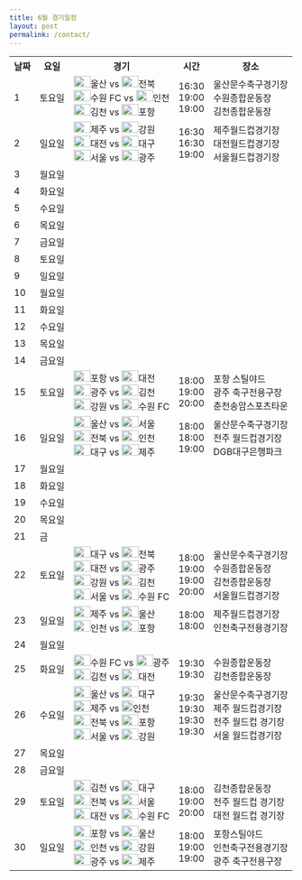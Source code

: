 ```yaml
---
title: 6월 경기일정
layout: post
permalink: /contact/
---
```



<style>
.contact-li {
    list-style: none;
}

.contact-input {
    border:none;
    border-bottom: 1px solid #eee;
    width: 12em;
}

.contact-input:focus {
    outline:none;
    border-bottom: 1px solid #ea6111;
}

.contact-label {
    display: block;
}

ul.contact-ul {
    margin: 0;
    padding: 10px;
}

#submit {
    border:none;
    background-color: #ea6111;
    padding: 5px 15px;
    color: #eee;
    opacity: 0.8;
}

#submit:hover {
    opacity: 1;
    cursor: pointer;
}


#contact-form {
    border: 1px solid #aaa;
    display: inline-flex;
    margin-bottom: 1em;
}


</style>

<table>
  <tr>
    <th>날짜</th>
    <th>요일</th>
    <th>경기</th>
    <th>시간</th>
    <th>장소</th>
  </tr>
  <tr>
    <td>1</td>
    <td>토요일</td>
    <td><img src="https://www.uhfc.tv/images/header_logo_231212.png" alt="울산 로고" width="30" height="20">울산 vs  <img src="https://hyundai-motorsfc.com/img/img_emblem_1.827563b2.png" alt="전북 로고" width="30" height="20">전북<br>
    <img src="https://vignette.wikia.nocookie.net/sports/images/7/74/Suwon_FC.png/revision/latest/scale-to-width-down/2000?cb=20180307022120&path-prefix=ko" alt="수원 FC 로고" width="30" height="20">수원 FC  vs  <img src="https://vignette.wikia.nocookie.net/sports/images/a/af/Incheon_United_FC.png/revision/latest?cb=20170415034209&path-prefix=ko" alt="인천 로고" width="30" height="20">인천<br>
    <img src="https://www.gimcheonfc.com/images/hd_logo.png" alt="김천 로고" width="30" height="20">김천 vs <img src="https://footballk.net/w/images/thumb/d/dd/%EC%8A%A4%ED%8B%B8%EB%9F%AC%EC%8A%A4.jpg/400px-%EC%8A%A4%ED%8B%B8%EB%9F%AC%EC%8A%A4.jpg" alt="포항 로고" width="30" height="20">포항<br></td>
    <td>16:30<br>
    19:00<br>
    19:00</td>
    <td>울산문수축구경기장<br>
    수원종합운동장<br>
    김천종합운동장</td>
  </tr>
  <tr>
    <td>2</td>
    <td>일요일</td>
    <td><img src="https://vignette.wikia.nocookie.net/sports/images/b/b7/Jeju_United_FC.png/revision/latest?cb=20170415040117&path-prefix=ko" alt="제주 로고" width="30" height="20">제주 vs  <img src="https://gangwon-fc.com/resources/images/common/logo.png" alt="강원 로고" width="30" height="20">강원<br>
    <img src="https://footballk.net/w/images/thumb/f/f9/%EB%8C%80%EC%A0%84%ED%95%98%EB%82%98%EC%8B%9C%ED%8B%B0%EC%A6%8C.png/200px-%EB%8C%80%EC%A0%84%ED%95%98%EB%82%98%EC%8B%9C%ED%8B%B0%EC%A6%8C.png" alt="대전 로고" width="30" height="20">대전  vs  <img src="https://footballk.net/w/images/thumb/a/a6/%EB%8C%80%EA%B5%ACFC.png/250px-%EB%8C%80%EA%B5%ACFC.png" alt="대구 로고" width="30" height="20">대구<br>
    <img src="https://futhead.cursecdn.com/static/img/14/clubs/982.png" alt="서울 로고" width="30" height="20">서울 vs <img src="https://www.gwangjufc.com/updata/media/nMnXOq.jpg" alt="광주 로고" width="30" height="20">광주<br></td>
    <td>16:30<br>
    16:30<br>
    19:00</td>
    <td>제주월드컵경기장<br>
    대전월드컵경기장<br>
    서울월드컵경기장</td>
  </tr>
  <tr>
    <td>3</td>
    <td>월요일</td>
    <td></td>
    <td></td>
    <td></td>
  </tr>
  <tr>
    <td>4</td>
    <td>화요일</td>
    <td></td>
    <td></td>
    <td></td>
  </tr>
  <tr>
    <td>5</td>
    <td>수요일</td>
    <td></td>
    <td></td>
    <td></td>
  </tr>
  <tr>
    <td>6</td>
    <td>목요일</td>
    <td></td>
    <td></td>
    <td></td>
  </tr>
  <tr>
    <td>7</td>
    <td>금요일</td>
    <td></td>
    <td></td>
    <td></td>
  </tr>
  <tr>
    <td>8</td>
    <td>토요일</td>
    <td></td>
    <td></td>
    <td></td>
  </tr>
  <tr>
    <td>9</td>
    <td>일요일</td>
    <td></td>
    <td></td>
    <td></td>
  </tr>
  <tr>
    <td>10</td>
    <td>월요일</td>
    <td></td>
    <td></td>
    <td></td>
  </tr>
  <tr>
    <td>11</td>
    <td>화요일</td>
    <td></td>
    <td></td>
    <td></td>
  </tr>
  <tr>
    <td>12</td>
    <td>수요일</td>
    <td></td>
    <td></td>
    <td></td>
  </tr>
  <tr>
    <td>13</td>
    <td>목요일</td>
    <td></td>
    <td></td>
    <td></td>
  </tr>
  <tr>
    <td>14</td>
    <td>금요일</td>
    <td></td>
    <td></td>
    <td></td>
  </tr>
  <tr>
    <td>15</td>
    <td>토요일</td>
    <td><img src="https://footballk.net/w/images/thumb/d/dd/%EC%8A%A4%ED%8B%B8%EB%9F%AC%EC%8A%A4.jpg/400px-%EC%8A%A4%ED%8B%B8%EB%9F%AC%EC%8A%A4.jpg " alt="포항 로고" width="30" height="20">포항 vs  <img src="https://footballk.net/w/images/thumb/f/f9/%EB%8C%80%EC%A0%84%ED%95%98%EB%82%98%EC%8B%9C%ED%8B%B0%EC%A6%8C.png/200px-%EB%8C%80%EC%A0%84%ED%95%98%EB%82%98%EC%8B%9C%ED%8B%B0%EC%A6%8C.png" alt="대전 로고" width="30" height="20">대전<br>
    <img src="https://www.gwangjufc.com/updata/media/nMnXOq.jpg" alt="광주 로고" width="30" height="20">광주  vs  <img src="https://www.gimcheonfc.com/images/hd_logo.png" alt="김천 로고" width="30" height="20">김천<br>
    <img src="https://gangwon-fc.com/resources/images/common/logo.png" alt="강원 로고" width="30" height="20">강원 vs <img src="https://vignette.wikia.nocookie.net/sports/images/7/74/Suwon_FC.png/revision/latest/scale-to-width-down/2000?cb=20180307022120&path-prefix=ko" alt="수원 FC 로고" width="30" height="20">수원 FC<br></td>
    <td>18:00<br>
    19:00<br>
    20:00</td>
    <td>포항 스틸야드<br>
    광주 축구전용구장<br>
    춘천송암스포츠타운 </td>
  </tr>
  <tr>
    <td>16</td>
    <td>일요일</td>
    <td><img src="https://www.uhfc.tv/images/header_logo_231212.png" alt="울산 로고" width="30" height="20">울산 vs  <img src="https://futhead.cursecdn.com/static/img/14/clubs/982.png" alt="서울 로고" width="30" height="20">서울<br>
    <img src="https://hyundai-motorsfc.com/img/img_emblem_1.827563b2.png " alt="전북 로고" width="30" height="20">전북  vs  <img src="https://vignette.wikia.nocookie.net/sports/images/a/af/Incheon_United_FC.png/revision/latest?cb=20170415034209&path-prefix=ko" alt="인천 로고" width="30" height="20">인천<br>
    <img src="https://footballk.net/w/images/thumb/a/a6/%EB%8C%80%EA%B5%ACFC.png/250px-%EB%8C%80%EA%B5%ACFC.png" alt="대구 로고" width="30" height="20">대구 vs  <img src="https://vignette.wikia.nocookie.net/sports/images/b/b7/Jeju_United_FC.png/revision/latest?cb=20170415040117&path-prefix=ko" alt="제주 로고" width="30" height="20">제주<br></td>
    <td>18:00<br>
    18:00<br>
    19:00</td>
    <td>울산문수축구경기장<br>
    전주 월드컵경기장<br>
    DGB대구은행파크 </td>
  </tr>
  <tr>
    <td>17</td>
    <td>월요일</td>
    <td></td>
    <td></td>
    <td></td>
  </tr>
  <tr>
    <td>18</td>
    <td>화요일</td>
    <td></td>
    <td></td>
    <td></td>
  </tr>
  <tr>
    <td>19</td>
    <td>수요일</td>
    <td></td>
    <td></td>
    <td></td>
  </tr>
  <tr>
    <td>20</td>
    <td>목요일</td>
    <td></td>
    <td></td>
    <td></td>
  </tr>
  <tr>
    <td>21</td>
    <td>금</td>
    <td></td>
    <td></td>
    <td></td>
  </tr>
  <tr>
    <td>22</td>
    <td>토요일</td>
    <td><img src="https://footballk.net/w/images/thumb/a/a6/%EB%8C%80%EA%B5%ACFC.png/250px-%EB%8C%80%EA%B5%ACFC.png" alt="대구 로고" width="30" height="20">대구 vs  <img src="https://hyundai-motorsfc.com/img/img_emblem_1.827563b2.png" alt="전북 로고" width="30" height="20">전북<br>
    <img src="https://footballk.net/w/images/thumb/f/f9/%EB%8C%80%EC%A0%84%ED%95%98%EB%82%98%EC%8B%9C%ED%8B%B0%EC%A6%8C.png/200px-%EB%8C%80%EC%A0%84%ED%95%98%EB%82%98%EC%8B%9C%ED%8B%B0%EC%A6%8C.png" alt="대전 로고" width="30" height="20">대전  vs  <img src="https://www.gwangjufc.com/updata/media/nMnXOq.jpg" alt="광주 로고" width="30" height="20">광주<br>
    <img src="https://gangwon-fc.com/resources/images/common/logo.png" alt="강원 로고" width="30" height="20">강원 vs <img src="https://www.gimcheonfc.com/images/hd_logo.png" alt="김천 로고" width="30" height="20">김천<br>
    <img src="https://futhead.cursecdn.com/static/img/14/clubs/982.png" alt="서울 로고" width="30" height="20">서울 vs <img src="https://vignette.wikia.nocookie.net/sports/images/7/74/Suwon_FC.png/revision/latest/scale-to-width-down/2000?cb=20180307022120&path-prefix=ko" alt="수원 FC로고" width="30" height="20">수원 FC<br></td>
    <td>18:00<br>
    19:00<br>
    19:00<br>
    20:00</td>
    <td>울산문수축구경기장<br>
    수원종합운동장<br>
    김천종합운동장<br>
    서울월드컵경기장</td>
  </tr>
  <tr>
    <td>23</td>
    <td>일요일</td>
    <td><img src="https://vignette.wikia.nocookie.net/sports/images/b/b7/Jeju_United_FC.png/revision/latest?cb=20170415040117&path-prefix=ko" alt="제주 로고" width="30" height="20">제주 vs  <img src="https://www.uhfc.tv/images/header_logo_231212.png" alt="울산 로고" width="30" height="20">울산<br>
    <img src="https://vignette.wikia.nocookie.net/sports/images/a/af/Incheon_United_FC.png/revision/latest?cb=20170415034209&path-prefix=ko" alt="인천 로고" width="30" height="20">인천  vs  <img src="https://footballk.net/w/images/thumb/d/dd/%EC%8A%A4%ED%8B%B8%EB%9F%AC%EC%8A%A4.jpg/400px-%EC%8A%A4%ED%8B%B8%EB%9F%AC%EC%8A%A4.jpg" alt="포항 로고" width="30" height="20">포항<br>
    </td>
    <td>18:00<br>
    18:00</td>
    <td>제주월드컵경기장<br>
    인천축구전용경기장
    </td>
  </tr>
  <tr>
    <td>24</td>
    <td>월요일</td>
    <td></td>
    <td></td>
    <td></td>
  </tr>
  <tr>
    <td>25</td>
    <td>화요일</td>
    <td><img src="https://vignette.wikia.nocookie.net/sports/images/7/74/Suwon_FC.png/revision/latest/scale-to-width-down/2000?cb=20180307022120&path-prefix=ko" alt="수원FC 로고" width="30" height="20">수원 FC vs  <img src="https://www.gwangjufc.com/updata/media/nMnXOq.jpg" alt="광주 로고" width="30" height="20">광주<br>
    <img src="https://www.gimcheonfc.com/images/hd_logo.png" alt="김천 로고" width="30" height="20">김천 vs  <img src="https://footballk.net/w/images/thumb/f/f9/%EB%8C%80%EC%A0%84%ED%95%98%EB%82%98%EC%8B%9C%ED%8B%B0%EC%A6%8C.png/200px-%EB%8C%80%EC%A0%84%ED%95%98%EB%82%98%EC%8B%9C%ED%8B%B0%EC%A6%8C.png" alt="대전 로고" width="30" height="20">대전</td>
    <td>19:30<br>
    19:30</td>
    <td>수원종합운동장<br>
    김천종합운동장</td>
  </tr>
  <tr>
    <td>26</td>
    <td>수요일</td>
    <td><img src="https://www.uhfc.tv/images/header_logo_231212.png" alt="울산 로고" width="30" height="20">울산 vs  <img src="https://footballk.net/w/images/thumb/a/a6/%EB%8C%80%EA%B5%ACFC.png/250px-%EB%8C%80%EA%B5%ACFC.png" alt="대구 로고" width="30" height="20">대구<br>
    <img src="https://vignette.wikia.nocookie.net/sports/images/b/b7/Jeju_United_FC.png/revision/latest?cb=20170415040117&path-prefix=ko" alt="제주 로고" width="30" height="20">제주  vs  <img src="https://vignette.wikia.nocookie.net/sports/images/a/af/Incheon_United_FC.png/revision/latest?cb=20170415034209&path-prefix=ko" alt="인천 로고" width="20" height="20">인천<br>
    <img src="https://hyundai-motorsfc.com/img/img_emblem_1.827563b2.png" alt="전북 로고" width="30" height="20">전북 vs <img src="https://footballk.net/w/images/thumb/d/dd/%EC%8A%A4%ED%8B%B8%EB%9F%AC%EC%8A%A4.jpg/400px-%EC%8A%A4%ED%8B%B8%EB%9F%AC%EC%8A%A4.jpg" alt="포항 로고" width="30" height="20">포항<br>
    <img src="https://futhead.cursecdn.com/static/img/14/clubs/982.png" alt="서울 로고" width="30" height="20">서울 vs <img src="https://gangwon-fc.com/resources/images/common/logo.png" alt="강원 로고" width="30" height="20">강원<br></td>
    <td>19:30<br>
    19:30<br>
    19:30<br>
    19:30</td>
    <td>울산문수축구경기장<br>
    제주 월드컵경기장<br>
    전주 월드컵 경기장<br>
    서울 월드컵경기장</td>
  </tr>
  <tr>
    <td>27</td>
    <td>목요일</td>
    <td></td>
    <td></td>
    <td></td>
  </tr>
  <tr>
    <td>28</td>
    <td>금요일</td>
    <td></td>
    <td></td>
    <td></td>
  </tr>
  <tr>
    <td>29</td>
    <td>토요일</td>
    <td><img src="https://contents.sixshop.com/uploadedFiles/201608/default/image_1677143317847.jpg" alt="김천 로고" width="30" height="20">김천 vs  <img src="https://footballk.net/w/images/thumb/a/a6/%EB%8C%80%EA%B5%ACFC.png/250px-%EB%8C%80%EA%B5%ACFC.png" alt="대구 로고" width="30" height="20">대구<br>
    <img src="https://hyundai-motorsfc.com/img/img_emblem_1.827563b2.png" alt="전북 로고" width="30" height="20">전북  vs  <img src="https://futhead.cursecdn.com/static/img/14/clubs/982.png" alt="서울 로고" width="30" height="20">서울<br>
    <img src="https://footballk.net/w/images/thumb/f/f9/%EB%8C%80%EC%A0%84%ED%95%98%EB%82%98%EC%8B%9C%ED%8B%B0%EC%A6%8C.png/200px-%EB%8C%80%EC%A0%84%ED%95%98%EB%82%98%EC%8B%9C%ED%8B%B0%EC%A6%8C.png" alt="대전 로고" width="30" height="20">대전 vs <img src="https://vignette.wikia.nocookie.net/sports/images/7/74/Suwon_FC.png/revision/latest/scale-to-width-down/2000?cb=20180307022120&path-prefix=ko" alt="수원FC 로고" width="30" height="20">수원 FC<br></td>
    <td>18:00<br>
    19:00<br>
    20:00</td>
    <td>김천종합운동장<br>
    전주 월드컵 경기장<br>
    대전 월드컵 경기장</td>
  </tr>
  <tr>
    <td>30</td>
    <td>일요일</td>
    <td><img src="https://footballk.net/w/images/thumb/d/dd/%EC%8A%A4%ED%8B%B8%EB%9F%AC%EC%8A%A4.jpg/400px-%EC%8A%A4%ED%8B%B8%EB%9F%AC%EC%8A%A4.jpg" alt="포항 로고" width="30" height="20">포항 vs  <img src="https://www.uhfc.tv/images/header_logo_231212.png " alt="울산 로고" width="30" height="20">울산<br>
    <img src="https://vignette.wikia.nocookie.net/sports/images/a/af/Incheon_United_FC.png/revision/latest?cb=20170415034209&path-prefix=ko" alt="인천 로고" width="30" height="20">인천  vs  <img src="https://gangwon-fc.com/resources/images/common/logo.png" alt="강원 로고" width="30" height="20">강원<br>
    <img src="https://www.gwangjufc.com/updata/media/nMnXOq.jpg" alt="광주 로고" width="30" height="20">광주 vs   <img src="https://vignette.wikia.nocookie.net/sports/images/b/b7/Jeju_United_FC.png/revision/latest?cb=20170415040117&path-prefix=ko" alt="제주 로고" width="30" height="20">제주<br></td>
    <td>18:00<br>
    19:00<br>
    19:00</td>
    <td>포항스틸야드<br>
    인천축구전용경기장<br>
    광주 축구전용구장</td>
  </tr>
</table>   






